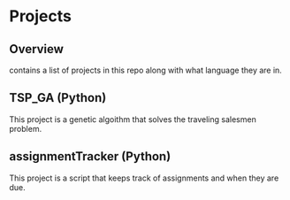 # Projects

## Overview
contains a list of projects in this repo along with what language they are in.

## TSP_GA (Python)
This project is a genetic algoithm that solves the traveling salesmen problem.

## assignmentTracker (Python)
This project is a script that keeps track of assignments and when they are due.